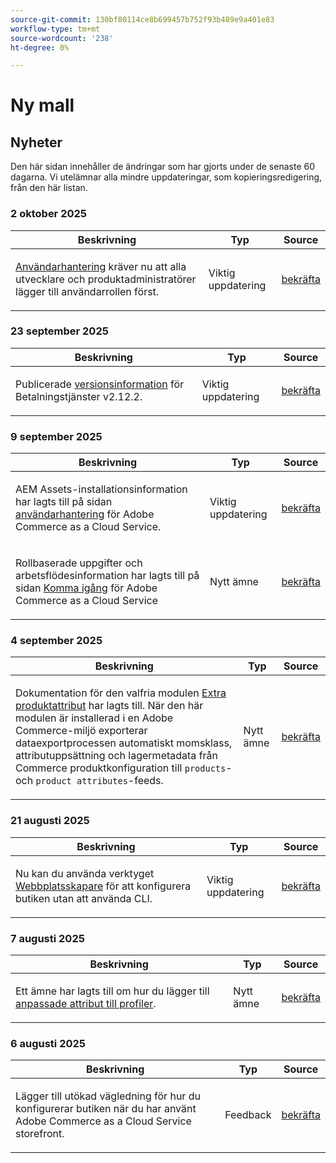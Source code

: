 ```yaml
---
source-git-commit: 130bf80114ce8b699457b752f93b489e9a401e83
workflow-type: tm+mt
source-wordcount: '238'
ht-degree: 0%

---
```

# Ny mall

## Nyheter

Den här sidan innehåller de ändringar som har gjorts under de senaste 60 dagarna. Vi utelämnar alla mindre uppdateringar, som kopieringsredigering, från den här listan.

### 2 oktober 2025

<table style="table-layout:auto;">
  <thead>
    <tr>
      <th>Beskrivning</th>
      <th>Typ</th>
      <th>Source</th>
    </tr>
  </thead>
  <tbody>
    <tr>
      <td><p><a href="https://experienceleague.adobe.com/en/docs/commerce/cloud-service/user-management">Användarhantering</a> kräver nu att alla utvecklare och produktadministratörer lägger till användarrollen först.</p>
</td>
      <td>
        Viktig uppdatering
      </td>
      <td><a href="https://github.com/AdobeDocs/commerce.en/commit/e12b4c18cacd43d73ced180a62d7162a745ced56">bekräfta</a></td>
    </tr>
  </tbody>
</table>

### 23 september 2025

<table style="table-layout:auto;">
  <thead>
    <tr>
      <th>Beskrivning</th>
      <th>Typ</th>
      <th>Source</th>
    </tr>
  </thead>
  <tbody>
    <tr>
      <td><p>Publicerade <a href="https://experienceleague.adobe.com/en/docs/commerce/payment-services/release-notes">versionsinformation</a> för Betalningstjänster v2.12.2.</p>
</td>
      <td>
        Viktig uppdatering
      </td>
      <td><a href="https://github.com/AdobeDocs/commerce.en/commit/1e5ee370bf91d33f35585d2d64b393fede721ce6">bekräfta</a></td>
    </tr>
  </tbody>
</table>

### 9 september 2025

<table style="table-layout:auto;">
  <thead>
    <tr>
      <th>Beskrivning</th>
      <th>Typ</th>
      <th>Source</th>
    </tr>
  </thead>
  <tbody>
    <tr>
      <td><p>AEM Assets-installationsinformation har lagts till på sidan <a href="https://experienceleague.adobe.com/en/docs/commerce/cloud-service/user-management">användarhantering</a> för Adobe Commerce as a Cloud Service.</p>
</td>
      <td>
        Viktig uppdatering
      </td>
      <td><a href="https://github.com/AdobeDocs/commerce.en/commit/acce1aad405e74b1171faddf7f0d6681bd0a048d">bekräfta</a></td>
    </tr>
    <tr>
      <td><p>Rollbaserade uppgifter och arbetsflödesinformation har lagts till på sidan <a href="https://experienceleague.adobe.com/en/docs/commerce/cloud-service/getting-started">Komma igång</a> för Adobe Commerce as a Cloud Service</p>
</td>
      <td>
        Nytt ämne
      </td>
      <td><a href="https://github.com/AdobeDocs/commerce.en/commit/f62434c55d21f65568af422bd278e6ed917b805b">bekräfta</a></td>
    </tr>
  </tbody>
</table>

### 4 september 2025

<table style="table-layout:auto;">
  <thead>
    <tr>
      <th>Beskrivning</th>
      <th>Typ</th>
      <th>Source</th>
    </tr>
  </thead>
  <tbody>
    <tr>
      <td><p>Dokumentation för den valfria modulen <a href="https://experienceleague.adobe.com/en/docs/commerce/saas-data-export/extensibility/add-tax-attribute-set-inventory-attributes">Extra produktattribut</a> har lagts till. När den här modulen är installerad i en Adobe Commerce-miljö exporterar dataexportprocessen automatiskt momsklass, attributuppsättning och lagermetadata från Commerce produktkonfiguration till <code class="language-plaintext highlighter-rouge">products</code>- och <code class="language-plaintext highlighter-rouge">product attributes</code>-feeds.</p>
</td>
      <td>
        Nytt ämne
      </td>
      <td><a href="https://github.com/AdobeDocs/commerce.en/commit/a77c6bd98622488214d89a077e1dfaa8338108fd">bekräfta</a></td>
    </tr>
  </tbody>
</table>

### 21 augusti 2025

<table style="table-layout:auto;">
  <thead>
    <tr>
      <th>Beskrivning</th>
      <th>Typ</th>
      <th>Source</th>
    </tr>
  </thead>
  <tbody>
    <tr>
      <td><p>Nu kan du använda verktyget <a href="https://experienceleague.adobe.com/en/docs/commerce/cloud-service/storefront">Webbplatsskapare</a> för att konfigurera butiken utan att använda CLI.</p>
</td>
      <td>
        Viktig uppdatering
      </td>
      <td><a href="https://github.com/AdobeDocs/commerce.en/commit/bf3954af26fba0aa943261a0673166c0537e692e">bekräfta</a></td>
    </tr>
  </tbody>
</table>

### 7 augusti 2025

<table style="table-layout:auto;">
  <thead>
    <tr>
      <th>Beskrivning</th>
      <th>Typ</th>
      <th>Source</th>
    </tr>
  </thead>
  <tbody>
    <tr>
      <td><p>Ett ämne har lagts till om hur du lägger till <a href="https://experienceleague.adobe.com/en/docs/commerce/data-connection/customize-data/custom-identities">anpassade attribut till profiler</a>.</p>
</td>
      <td>
        Nytt ämne
      </td>
      <td><a href="https://github.com/AdobeDocs/commerce.en/commit/403b15368c52f3965e65a9175c82c2f6cd1773bb">bekräfta</a></td>
    </tr>
  </tbody>
</table>

### 6 augusti 2025

<table style="table-layout:auto;">
  <thead>
    <tr>
      <th>Beskrivning</th>
      <th>Typ</th>
      <th>Source</th>
    </tr>
  </thead>
  <tbody>
    <tr>
      <td><p>Lägger till utökad vägledning för hur du konfigurerar butiken när du har använt Adobe Commerce as a Cloud Service storefront.</p>
</td>
      <td>
        Feedback
      </td>
      <td><a href="https://github.com/AdobeDocs/commerce.en/commit/ad0c36006a01491aee1ca1643c6a3ab63f39f7e4">bekräfta</a></td>
    </tr>
  </tbody>
</table>
